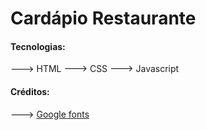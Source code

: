 # Cardápio Restaurante
#### Tecnologias:
---> HTML
---> CSS
---> Javascript

#### Créditos:
---> [Google fonts](https://fonts.google.com/specimen/Montserrat)